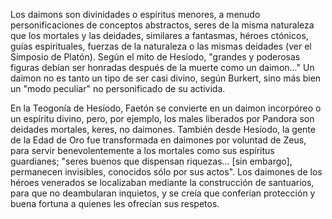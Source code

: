 Los daimons son divinidades o espíritus menores, a menudo personificaciones de conceptos abstractos, seres de la misma naturaleza que los mortales y las deidades, similares a fantasmas, héroes ctónicos, guías espirituales, fuerzas de la naturaleza o las mismas deidades (ver el Simposio de Platón). Según el mito de Hesíodo, "grandes y poderosas figuras debían ser honradas después de la muerte como un daimon..." Un daimon no es tanto un tipo de ser casi divino, según Burkert, sino más bien un "modo peculiar" no personificado de su activida.


En la Teogonía de Hesíodo, Faetón se convierte en un daimon incorpóreo o un espíritu divino, pero, por ejemplo, los males liberados por Pandora son deidades mortales, keres, no daimones. También desde Hesíodo, la gente de la Edad de Oro fue transformada en daimones por voluntad de Zeus, para servir benevolentemente a los mortales como sus espíritus guardianes; "seres buenos que dispensan riquezas... [sin embargo], permanecen invisibles, conocidos sólo por sus actos". Los daimones de los héroes venerados se localizaban mediante la construcción de santuarios, para que no deambularan inquietos, y se creía que conferían protección y buena fortuna a quienes les ofrecían sus respetos.
